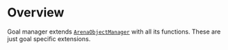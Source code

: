# Overview
Goal manager extends [`ArenaObjectManager`](arena-object-manager) with all its functions. These are just goal specific extensions.